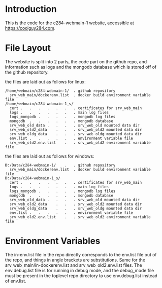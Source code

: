 # Introduction

This is the code for the c284-webmain-1 website, accessible at https://coolguy284.com.

# File Layout

The website is split into 2 parts, the code part on the github repo, and information such as logs and the mongodb database which is stored off of the github repository.

the files are laid out as follows for linux:
```
/home/webmain/c284-webmain-1/  . github repository
  srv_web_main/dockerenv.list  . docker build environment variable file
/home/webmain/c284-webmain-1_s/
  cert .   .   .   .   .   .   . certificates for srv_web_main
  logs .   .   .   .   .   .   . main log files
  logs_mongodb .   .   .   .   . mongodb log files
  mongodb  .   .   .   .   .   . mongodb database
  srv_web_old_data .   .   .   . srv_web_old mounted data dir
  srv_web_old2_data    .   .   . srv_web_old2 mounted data dir
  srv_web_oldg_data    .   .   . srv_web_oldg mounted data dir
  env.list .   .   .   .   .   . environment variable file
  srv_web_old2.env.list    .   . srv_web_old2 environment variable file
```

the files are laid out as follows for windows:
```
D:/Data/c284-webmain-1/    .   . github repository
  srv_web_main/dockerenv.list  . docker build environment variable file
D:/Data/c284-webmain-1_s/
  cert .   .   .   .   .   .   . certificates for srv_web_main
  logs .   .   .   .   .   .   . main log files
  logs_mongodb .   .   .   .   . mongodb log files
  mongodb  .   .   .   .   .   . mongodb database
  srv_web_old_data .   .   .   . srv_web_old mounted data dir
  srv_web_old2_data    .   .   . srv_web_old2 mounted data dir
  srv_web_oldg_data    .   .   . srv_web_oldg mounted data dir
  env.list .   .   .   .   .   . environment variable file
  srv_web_old2.env.list    .   . srv_web_old2 environment variable file
```

# Environment Variables

The in-env.list file in the repo directly corresponds to the env.list file out of the repo, and things in angle brackets are substitutions. Same for the srv_web_main/in-dockerenv.list and srv_web_old2.env.list files. The env.debug.list file is for running in debug mode, and the debug_mode file must be present in the toplevel repo directory to use env.debug.list instead of env.list.
